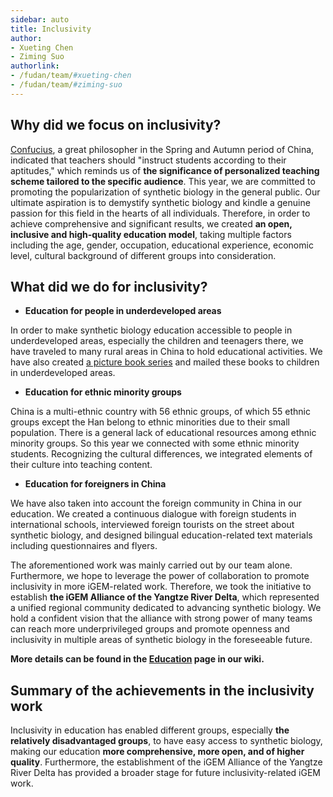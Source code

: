 ```yaml
---
sidebar: auto
title: Inclusivity
author:
- Xueting Chen
- Ziming Suo
authorlink:
- /fudan/team/#xueting-chen
- /fudan/team/#ziming-suo
---
```


## Why did we focus on inclusivity?

[Confucius](https://www.britannica.com/biography/Confucius), a great philosopher in the Spring and Autumn period of China, indicated that teachers should "instruct students according to their aptitudes," which reminds us of **the significance of personalized teaching scheme tailored to the specific audience**. This year, we are committed to promoting the popularization of synthetic biology in the general public. Our ultimate aspiration is to demystify synthetic biology and kindle a genuine passion for this field in the hearts of all individuals. Therefore, in order to achieve comprehensive and significant results, we created **an open, inclusive and high-quality education model**, taking multiple factors including the age, gender, occupation, educational experience, economic level, cultural background of different groups into consideration.



## What did we do for inclusivity?

- **Education for people in underdeveloped areas**

In order to make synthetic biology education accessible to people in underdeveloped areas, especially the children and teenagers there, we have traveled to many rural areas in China to hold educational activities. We have also created [a picture book series](/education/#painting-our-genes-a-picture-book-series-for-kids) and mailed these books to children in underdeveloped areas.

- **Education for ethnic minority groups**

China is a multi-ethnic country with 56 ethnic groups, of which 55 ethnic groups except the Han belong to ethnic minorities due to their small population. There is a general lack of educational resources among ethnic minority groups. So this year we connected with some ethnic minority students. Recognizing the cultural differences, we integrated elements of their culture into teaching content.

- **Education for foreigners in China**

We have also taken into account the foreign community in China in our education. We created a continuous dialogue with foreign students in international schools, interviewed foreign tourists on the street about synthetic biology, and designed bilingual education-related text materials including questionnaires and flyers.

The aforementioned work was mainly carried out by our team alone. Furthermore, we hope to leverage the power of collaboration to promote inclusivity in more iGEM-related work. Therefore, we took the initiative to establish **the iGEM Alliance of the Yangtze River Delta**, which represented a unified regional community dedicated to advancing synthetic biology. We hold a confident vision that the alliance with strong power of many teams can reach more underprivileged groups and promote openness and inclusivity in multiple areas of synthetic biology in the foreseeable future.

**More details can be found in the [Education](/education/) page in our wiki.**



## Summary of the achievements in the inclusivity work

Inclusivity in education has enabled different groups, especially **the relatively disadvantaged groups**, to have easy access to synthetic biology, making our education **more comprehensive, more open, and of higher quality**. Furthermore, the establishment of the iGEM Alliance of the Yangtze River Delta has provided a broader stage for future inclusivity-related iGEM work.


